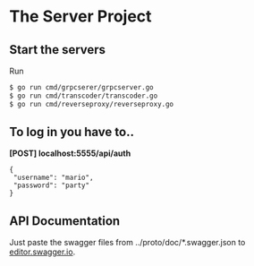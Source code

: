 # The Server Project

## Start the servers
Run
```bash
$ go run cmd/grpcserer/grpcserver.go
$ go run cmd/transcoder/transcoder.go
$ go run cmd/reverseproxy/reverseproxy.go 

```

## To log in you have to..
**[POST] localhost:5555/api/auth**
```json5
{
 "username": "mario",
 "password": "party"
}
```

## API Documentation
Just paste the swagger files from ../proto/doc/*.swagger.json to [editor.swagger.io](https://editor.swagger.io/).

